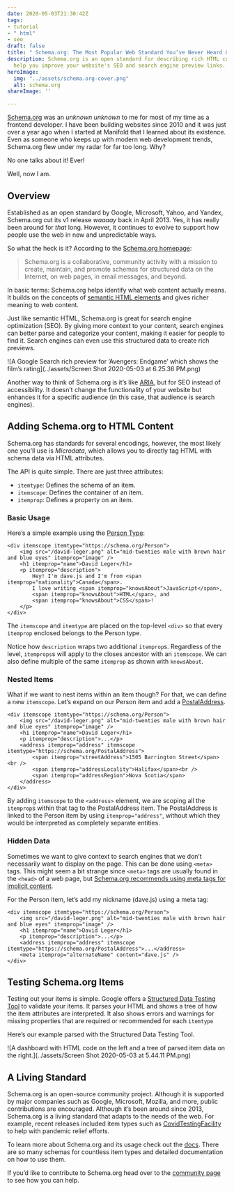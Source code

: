 ```yaml
---
date: 2020-05-03T21:30:42Z
tags:
- tutorial
- " html"
- seo
draft: false
title: " Schema.org: The Most Popular Web Standard You’ve Never Heard Of \U0001F92B"
description: Schema.org is an open standard for describing rich HTML content. It can
  help you improve your website's SEO and search engine preview links.
heroImage:
  img: "../assets/schema.org-cover.png"
  alt: schema.org
shareImage: ''

---
```

[Schema.org](https://schema.org) was an _unknown unknown_ to me for most of my time as a frontend developer. I have been building websites since 2010 and it was just over a year ago when I started at Manifold that I learned about its existence. Even as someone who keeps up with modern web development trends, Schema.org flew under my radar for far too long.  Why?

No one talks about it! Ever!

Well, now I am. 

## Overview

Established as an open standard by Google, Microsoft, Yahoo, and Yandex, Schema.org cut its v1 release _waaaay_ back in April 2013. Yes, it has really been around for _that_ long. However, it continues to evolve to support how people use the web in new and unpredictable ways.

So what the heck is it? According to the [Schema.org homepage](https://schema.org):

> Schema.org is a collaborative, community activity with a mission to create, maintain, and promote schemas for structured data on the Internet, on web pages, in email messages, and beyond.

In basic terms: Schema.org helps identify what web content actually means. It builds on the concepts of [semantic HTML elements](https://developer.mozilla.org/en-US/docs/Glossary/Semantics#Semantics_in_HTML "MDN - Semantics in HTML") and gives richer meaning to web content. 

Just like semantic HTML, Schema.org is great for search engine optimization (SEO). By giving more context to your content, search engines can better parse and categorize your content, making it easier for people to find it. Search engines can even use this structured data to create rich previews.

![A Google Search rich preview for ‘Avengers: Endgame’ which shows the film’s rating](../assets/Screen Shot 2020-05-03 at 6.25.36 PM.png)

Another way to think of Schema.org is it’s like [ARIA](https://developer.mozilla.org/en-US/docs/Web/Accessibility/ARIA "MDN - Web Accessibility, ARIA"), but for SEO instead of accessibility. It doesn’t change the functionality of your website but enhances it for a specific audience (in this case, that audience is search engines).

## Adding Schema.org to HTML Content

Schema.org has standards for several encodings, however, the most likely one you’ll use is _Microdata_, which allows you to directly tag HTML with schema data via HTML attributes.

The API is quite simple. There are just three attributes:

* `itemtype`: Defines the schema of an item.
* `itemscope`: Defines the container of an item.
* `itemprop`: Defines a property on an item.

### Basic Usage

Here’s a simple example using the [Person Type](https://schema.org/Person "Schema.org - Person Type"):

    <div itemscope itemtype="https://schema.org/Person">
    	<img src="/david-leger.png" alt="mid-twenties male with brown hair and blue eyes" itemprop="image" />
    	<h1 itemprop="name">David Leger</h1>
    	<p itemprop="description">
    		Hey! I'm dave.js and I'm from <span itemprop="nationality">Canada</span>. 
    		I love writing <span itemprop="knowsAbout">JavaScript</span>, 
            <span itemprop="knowsAbout">HTML</span>, and 
            <span itemprop="knowsAbout">CSS</span>!
    	</p>
    </div>

The `itemscope` and `itemtype` are placed on the top-level `<div>` so that every `itemprop` enclosed belongs to the Person type.

Notice how `description` wraps two additional `itemprop`s. Regardless of the level, `itemprops`s will apply to the closes ancestor with an `itemscope`. We can also define multiple of the same `itemprop` as shown with `knowsAbout`. 

### Nested Items

What if we want to nest items within an item though? For that, we can define a new `itemscope`. Let’s expand on our Person item and add a [PostalAddress](https://schema.org/PostalAddress "Schema.org - PostalAddress Type").

    <div itemscope itemtype="https://schema.org/Person">
    	<img src="/david-leger.png" alt="mid-twenties male with brown hair and blue eyes" itemprop="image" />
    	<h1 itemprop="name">David Leger</h1>
    	<p itemprop="description">...</p>
    	<address itemprop="address" itemscope itemtype="https://schema.org/PostalAddress">
    		<span itemprop="streetAddress">1505 Barrington Street</span><br />
    		<span itemprop="addressLocality">Halifax</span><br />
    		<span itemprop="addressRegion">Nova Scotia</span>
    	</address>
    </div>

By adding `itemscope` to the `<address>` element, we are scoping all the `itemprop`s within that tag to the PostalAddress item. The PostalAddress is linked to the Person item by using `itemprop="address"`, without which they would be interpreted as completely separate entities.

### Hidden Data

Sometimes we want to give context to search engines that we don’t necessarily want to display on the page. This can be done using `<meta>` tags. This might seem a bit strange since `<meta>` tags are usually found in the `<head>` of a web page, but [Schema.org recommends using meta tags for implicit content](https://schema.org/docs/gs.html#advanced_missing "Schema.org - Getting started: missing content").

For the Person item, let’s add my nickname (dave.js) using a meta tag:

    <div itemscope itemtype="https://schema.org/Person">
    	<img src="/david-leger.png" alt="mid-twenties male with brown hair and blue eyes" itemprop="image" />
    	<h1 itemprop="name">David Leger</h1>
    	<p itemprop="description">...</p>
    	<address itemprop="address" itemscope itemtype="https://schema.org/PostalAddress">...</address>
    	<meta itemprop="alternateName" content="dave.js" />
    </div>

## Testing Schema.org Items

Testing out your items is simple. Google offers a [Structured Data Testing Tool](https://search.google.com/structured-data/testing-tool) to validate your items. It parses your HTML and shows a tree of how the item attributes are interpreted. It also shows errors and warnings for missing properties that are required or recommended for each `itemtype`

Here’s our example parsed with the Structured Data Testing Tool.

![A dashboard with HTML code on the left and a tree of parsed item data on the right.](../assets/Screen Shot 2020-05-03 at 5.44.11 PM.png)

## A Living Standard

Schema.org is an open-source community project. Although it is supported by major companies such as Google, Microsoft, Mozilla, and more, public contributions are encouraged. Although it’s been around since 2013, Schema.org is a living standard that adapts to the needs of the web. For example, recent releases included item types such as [CovidTestingFacility](https://schema.org/CovidTestingFacility "Schema.org - CovidTestingFacility Type") to help with pandemic relief efforts.

To learn more about Schema.org and its usage check out the [docs](https://schema.org/docs/documents.html "Schema.org - Documentation"). There are so many schemas for countless item types and detailed documentation on how to use them.

If you’d like to contribute to Schema.org head over to the [community page](https://www.w3.org/community/schemaorg/ "Schema.org Community Group") to see how you can help.